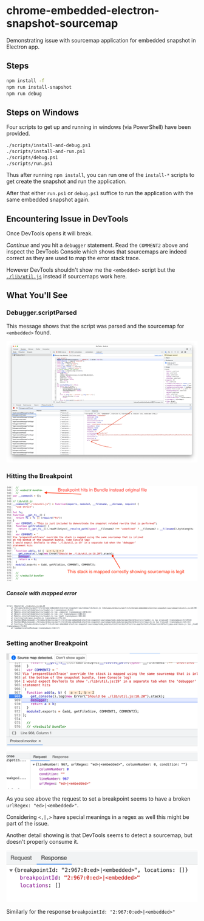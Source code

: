 # chrome-embedded-electron-snapshot-sourcemap

Demonstrating issue with sourcemap application for embedded snapshot in Electron app.

## Steps

```sh
npm install -f
npm run install-snapshot
npm run debug
```

## Steps on Windows

Four scripts to get up and running in windows (via PowerShell) have been provided.

```
./scripts/install-and-debug.ps1
./scripts/install-and-run.ps1
./scripts/debug.ps1
./scripts/run.ps1
```

Thus after running `npm install`, you can run one of the `install-*` scripts to get create the
snapshot and run the application.

After that either `run.ps1` or `debug.ps1` suffice to run the application with the same
embedded snapshot again.

## Encountering Issue in DevTools

Once DevTools opens it will break.

_Continue_ and you hit a `debugger` statement. Read the `COMMENT2` above and inspect the
DevTools Console which shows that sourcemaps are indeed correct as they are used to map the
error stack trace.

However DevTools shouldn't show me the `<embedded>` script but the
[`./lib/util.js`](./lib/util.js) instead if
sourcemaps work here.

## What You'll See

### Debugger.scriptParsed

This message shows that the script was parsed and the sourcemap for `<embedded>` found.

![asset](./assets/debugger-script-parsed.png)

### Hitting the Breakpoint

![asset](./assets/devtools.png)

##### Console with mapped error

![asset](./assets/mapped-error.png)

### Setting another Breakpoint

![asset](./assets/request.png)

As you see above the request to set a breakpoint seems to have a broken 
`urlRegex: "ed>|<embedded>"`.

Considering `<,|,>` have special meanings in a regex as well this might be part of the issue.

Another detail showing is that DevTools seems to detect a sourcemap, but doesn't properly
consume it.

![asset](./assets/response.png)

Similarly for the response `breakpointId: "2:967:0:ed>|<embedded>"`
